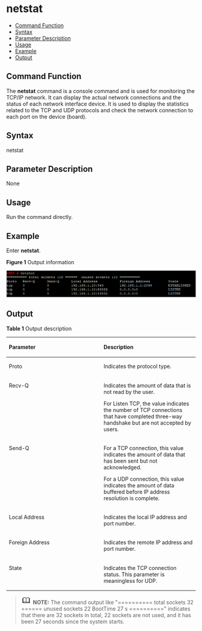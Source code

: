# netstat<a name="EN-US_TOPIC_0000001052370301"></a>

-   [Command Function](#section13469162113816)
-   [Syntax](#section795712373812)
-   [Parameter Description](#section17629431193817)
-   [Usage](#section5277153519380)
-   [Example](#section108141437163820)
-   [Output](#section1357015107117)

## Command Function<a name="section13469162113816"></a>

The  **netstat**  command is a console command and is used for monitoring the TCP/IP network. It can display the actual network connections and the status of each network interface device. It is used to display the statistics related to the TCP and UDP protocols and check the network connection to each port on the device \(board\).

## Syntax<a name="section795712373812"></a>

netstat

## Parameter Description<a name="section17629431193817"></a>

None

## Usage<a name="section5277153519380"></a>

Run the command directly.

## Example<a name="section108141437163820"></a>

Enter  **netstat**.

**Figure  1**  Output information<a name="fig51865585412"></a>  


![](figure/snipaste_2021-01-26_10-38-58-20.png)

## Output<a name="section1357015107117"></a>

**Table  1**  Output description

<a name="table2526mcpsimp"></a>
<table><thead align="left"><tr id="row2531mcpsimp"><th class="cellrowborder" valign="top" width="50%" id="mcps1.2.3.1.1"><p id="p2533mcpsimp"><a name="p2533mcpsimp"></a><a name="p2533mcpsimp"></a>Parameter</p>
</th>
<th class="cellrowborder" valign="top" width="50%" id="mcps1.2.3.1.2"><p id="p2535mcpsimp"><a name="p2535mcpsimp"></a><a name="p2535mcpsimp"></a>Description</p>
</th>
</tr>
</thead>
<tbody><tr id="row2536mcpsimp"><td class="cellrowborder" valign="top" width="50%" headers="mcps1.2.3.1.1 "><p id="p2538mcpsimp"><a name="p2538mcpsimp"></a><a name="p2538mcpsimp"></a>Proto</p>
</td>
<td class="cellrowborder" valign="top" width="50%" headers="mcps1.2.3.1.2 "><p id="p2540mcpsimp"><a name="p2540mcpsimp"></a><a name="p2540mcpsimp"></a>Indicates the protocol type.</p>
</td>
</tr>
<tr id="row2546mcpsimp"><td class="cellrowborder" valign="top" width="50%" headers="mcps1.2.3.1.1 "><p id="p2548mcpsimp"><a name="p2548mcpsimp"></a><a name="p2548mcpsimp"></a>Recv-Q</p>
</td>
<td class="cellrowborder" valign="top" width="50%" headers="mcps1.2.3.1.2 "><p id="p2550mcpsimp"><a name="p2550mcpsimp"></a><a name="p2550mcpsimp"></a>Indicates the amount of data that is not read by the user.</p>
<p id="p2551mcpsimp"><a name="p2551mcpsimp"></a><a name="p2551mcpsimp"></a>For Listen TCP, the value indicates the number of TCP connections that have completed three-way handshake but are not accepted by users.</p>
</td>
</tr>
<tr id="row2553mcpsimp"><td class="cellrowborder" valign="top" width="50%" headers="mcps1.2.3.1.1 "><p id="p2555mcpsimp"><a name="p2555mcpsimp"></a><a name="p2555mcpsimp"></a>Send-Q</p>
</td>
<td class="cellrowborder" valign="top" width="50%" headers="mcps1.2.3.1.2 "><p id="p1250715415473"><a name="p1250715415473"></a><a name="p1250715415473"></a>For a TCP connection, this value indicates the amount of data that has been sent but not acknowledged.</p>
<p id="p1080412214470"><a name="p1080412214470"></a><a name="p1080412214470"></a>For a UDP connection, this value indicates the amount of data buffered before IP address resolution is complete.</p>
</td>
</tr>
<tr id="row2558mcpsimp"><td class="cellrowborder" valign="top" width="50%" headers="mcps1.2.3.1.1 "><p id="p2560mcpsimp"><a name="p2560mcpsimp"></a><a name="p2560mcpsimp"></a>Local Address</p>
</td>
<td class="cellrowborder" valign="top" width="50%" headers="mcps1.2.3.1.2 "><p id="p2562mcpsimp"><a name="p2562mcpsimp"></a><a name="p2562mcpsimp"></a>Indicates the local IP address and port number.</p>
</td>
</tr>
<tr id="row2563mcpsimp"><td class="cellrowborder" valign="top" width="50%" headers="mcps1.2.3.1.1 "><p id="p2565mcpsimp"><a name="p2565mcpsimp"></a><a name="p2565mcpsimp"></a>Foreign Address</p>
</td>
<td class="cellrowborder" valign="top" width="50%" headers="mcps1.2.3.1.2 "><p id="p2567mcpsimp"><a name="p2567mcpsimp"></a><a name="p2567mcpsimp"></a>Indicates the remote IP address and port number.</p>
</td>
</tr>
<tr id="row2568mcpsimp"><td class="cellrowborder" valign="top" width="50%" headers="mcps1.2.3.1.1 "><p id="p2570mcpsimp"><a name="p2570mcpsimp"></a><a name="p2570mcpsimp"></a>State</p>
</td>
<td class="cellrowborder" valign="top" width="50%" headers="mcps1.2.3.1.2 "><p id="p2572mcpsimp"><a name="p2572mcpsimp"></a><a name="p2572mcpsimp"></a>Indicates the TCP connection status. This parameter is meaningless for UDP.</p>
</td>
</tr>
</tbody>
</table>

>![](../public_sys-resources/icon-note.gif) **NOTE:** 
>The command output like "========== total sockets 32 ====== unused sockets 22 BootTime 27 s ==========" indicates that there are 32 sockets in total, 22 sockets are not used, and it has been 27 seconds since the system starts.

